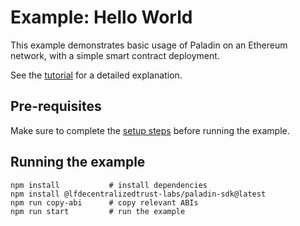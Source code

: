 # Example: Hello World

This example demonstrates basic usage of Paladin on an Ethereum network, with a simple smart contract deployment.

See the [tutorial](https://LFDT-Paladin.github.io/paladin/head/tutorials/hello-world/) for a detailed explanation.

## Pre-requisites

Make sure to complete the [setup steps](../README.md) before running the example.

## Running the example

```shell
npm install           # install dependencies
npm install @lfdecentralizedtrust-labs/paladin-sdk@latest
npm run copy-abi      # copy relevant ABIs
npm run start         # run the example
```

